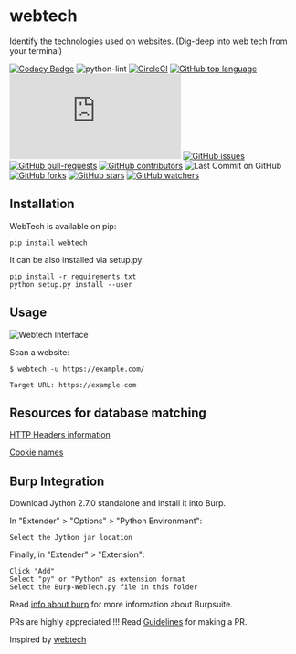 # webtech
Identify the technologies used on websites. (Dig-deep into web tech from your terminal)

[![Codacy Badge](https://api.codacy.com/project/badge/Grade/e1f930ad4e9049109d73459f1edb7392)](https://app.codacy.com/manual/kaiiyer47/webtech?utm_source=github.com&utm_medium=referral&utm_content=kaiiyer/webtech&utm_campaign=Badge_Grade_Dashboard)
![python-lint](https://github.com/kaiiyer/webtech/workflows/python-lint/badge.svg)
[![CircleCI](https://circleci.com/gh/kaiiyer/webtech.svg?style=svg)](https://circleci.com/gh/kaiiyer/webtech)
[![GitHub top language](https://img.shields.io/github/languages/top/kaiiyer/webtech?color=yellow&logo=python)]() 
![Only 32 Kb](https://badge-size.herokuapp.com/kaiiyer/webtech/master/Burp-WebTech.py)
[![GitHub issues](https://img.shields.io/github/issues/kaiiyer/webtech.svg)](https://GitHub.com/kaiiyer/webtech/issues/)
[![GitHub pull-requests](https://img.shields.io/github/issues-pr/kaiiyer/webtech.svg)](https://GitHub.com/kaiiyer/webtech//pull/)
[![GitHub contributors](https://img.shields.io/github/contributors/kaiiyer/webtech.svg)](https://GitHub.com/kaiiyer/webtech/graphs/contributors/)
![Last Commit on GitHub](https://img.shields.io/github/last-commit/kaiiyer/webtech.svg)
[![GitHub forks](https://img.shields.io/github/forks/kaiiyer/webtech.svg?style=social&label=Fork&maxAge=2592000)](https://github.com/kaiiyer/webtech)
[![GitHub stars](https://img.shields.io/github/stars/kaiiyer/webtech.svg?style=social&label=Star&maxAge=2592000)](https://github.com/kaiiyer/webtech)
[![GitHub watchers](https://img.shields.io/github/watchers/kaiiyer/webtech.svg?style=social&label=Watch&maxAge=2592000)](https://github.com/kaiiyer/webtech/watchers/)

## Installation
WebTech is available on pip:
```
pip install webtech
```
It can be also installed via setup.py:

```
pip install -r requirements.txt
python setup.py install --user
```

## Usage
![Webtech Interface](https://user-images.githubusercontent.com/24914913/74858499-6fc4dc80-536b-11ea-996a-6c6b9bb20a1f.png)

Scan a website:

```
$ webtech -u https://example.com/

Target URL: https://example.com
```
## Resources for database matching

[HTTP Headers information](http://netinfo.link/http/headers.html)

[Cookie names](https://webcookies.org/top-cookie-names) 

## Burp Integration

Download Jython 2.7.0 standalone and install it into Burp.

In "Extender" > "Options" > "Python Environment":

    Select the Jython jar location

Finally, in "Extender" > "Extension":

    Click "Add"
    Select "py" or "Python" as extension format
    Select the Burp-WebTech.py file in this folder

Read [info about burp](docs/info_about_burpsuite.md) for more information about Burpsuite.

PRs are highly appreciated !!!
Read [Guidelines](/CONTRIBUTING.md) for making a PR.

Inspired by [webtech](https://github.com/ShielderSec/webtech)
